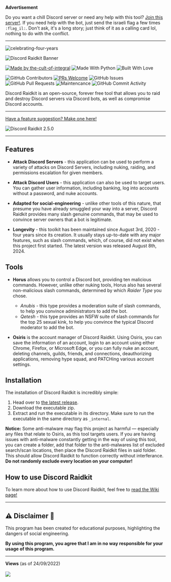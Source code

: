 **Advertisement**

Do you want a chill Discord server or need any help with this tool? [Join this server!](https://discord.gg/chillhome). If you need help with the bot, just send the israeli flag a few times `:flag_il:`.  Don't ask, it's a long story; just think of it as a calling card lol, nothing to do with the conflict.

---

![celebrating-four-years](https://github.com/user-attachments/assets/651d365a-3ad4-4a80-93ea-ef68297b5467)

![Discord Raidkit Banner](https://user-images.githubusercontent.com/98130822/235323678-64a0ac47-b491-498f-98c0-1a113461336b.png)

[![Made by the-cult-of-integral](https://github.com/user-attachments/assets/23db8e79-ad8f-48c4-87cf-f299444d513a)](https://github.com/the-cult-of-integral)
![Made With Python](https://forthebadge.com/images/badges/made-with-python.svg)
![Built With Love](http://forthebadge.com/images/badges/built-with-love.svg)

![GitHub Contributors](https://img.shields.io/github/contributors/the-cult-of-integral/discord-raidkit)
[![PRs Welcome](https://img.shields.io/badge/PRs-welcome-brightgreen.svg?style=shields)](http://makeapullrequest.com)
![GitHub Issues](https://img.shields.io/github/issues/the-cult-of-integral/discord-raidkit)
![GitHub Pull Requests](https://img.shields.io/github/issues-pr/9P9/Discord-QR-Token-Logger)
![Maintencance](https://img.shields.io/maintenance/yes/2024)
![GitHub Commit Activity](https://img.shields.io/github/commit-activity/m/the-cult-of-integral/discord-raidkit)

Discord Raidkit is an open-source, forever free tool that allows you to raid and destroy Discord servers via Discord bots, as well as compromise Discord accounts.

---

[Have a feature suggestion? Make one here!](https://github.com/the-cult-of-integral/discord-raidkit/discussions/categories/ideas)

![Discord Raidkit 2.5.0](https://github.com/user-attachments/assets/2b58f758-a247-422f-b5e2-4fef5bb776fc)

---

## Features

- **Attack Discord Servers** - this application can be used to perform a variety of attacks on Discord Servers, including nuking, raiding, and permissions escalation for given members.

- **Attack Discord Users** - this application can also be used to target users. You can gather user information, including banking, log into accounts without a password, and nuke accounts.
 
- **Adapted for social-engineering** - unlike other tools of this nature, that presume you have already smuggled your way into a server, Discord Raidkit provides many slash genuine commands, that may be used to convince server owners that a bot is legitimate.

- **Longevity** - this toolkit has been maintained since August 3rd, 2020 - four years since its creation. It usually stays up-to-date with any major features, such as slash commands, which, of course, did not exist when this project first started. The latest version was released August 8th, 2024.

## Tools

- **Horus** allows you to control a Discord bot, providing ten malicious commands. However, unlike other nuking tools, Horus also has several non-malicious slash commands, determined by which *Raider Type* you chose. 
  - *Anubis* - this type provides a moderation suite of slash commands, to help you convince administrators to add the bot.
  - *Qetesh* - this type provides an NSFW suite of slash commands for the top 25 sexual kink, to help you convince the typical Discord moderator to add the bot.

- **Osiris** is the account manager of Discord Raidkit. Using Osiris, you can save the information of an account, login to an account using either Chrome, Firefox, or Microsoft Edge, or you can fully nuke an account, deleting channels, guilds, friends, and connections, deauthorizing applications, removing hype squad, and PATCHing various account settings.

## Installation
The installation of Discord Raidkit is incredibly simple:
1. Head over to [the latest release](https://github.com/the-cult-of-integral/discord-raidkit/releases/latest).
2. Download the executable zip.
3. Extract and run the executable in its directory. Make sure to run the executable in the same directory as `_internal`.

**Notice:** Some anti-malware may flag this project as harmful — especially any files that relate to Osiris, as this tool targets users. If you are having issues with anti-malware constantly getting in the way of using this tool, you can create a folder, add that folder to the anti-malwares list of excluded search/scan locations, then place the Discord Raidkit files in said folder. This should allow Discord Raidkit to function correctly without interferance. **Do not randomly exclude every location on your computer!**

## How to use Discord Raidkit
To learn more about how to use Discord Raidkit, feel free to [read the Wiki page!](https://github.com/the-cult-of-integral/discord-raidkit/wiki/Home/)

----

## ️⚠️ **Disclaimer** 📖

This program has been created for educational purposes, highlighting the dangers of social engineering.

**By using this program, you agree that I am in no way responsible for your usage of this program.**

---

<p align="left">
  <strong>Views</strong> (as of 24/09/2022)<br><br>
  <img src="https://profile-counter.glitch.me/discord-raidkit/count.svg" />
</p>
